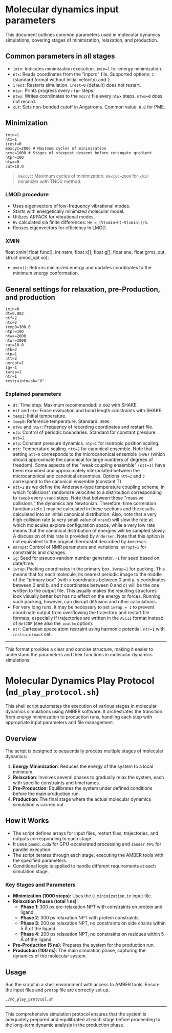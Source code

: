 # Molecular dynamics input parameters

This document outlines common parameters used in molecular dynamics simulations, covering stages of minimization, relaxation, and production.

## Common parameters in all stages

- `imin`: Indicates minimization execution. `imin=1` for energy minimization.
- `ntx`: Reads coordinates from the "inpcrd" file. Supported options: `1` (standard format without initial velocity) and `2`.
- `irest`: Restarts simulation. `irest=0` (default) does not restart.
- `ntpr`: Prints progress every `ntpr` steps.
- `ntwx`: Writes coordinates to the `mdcrd` file every `ntwx` steps. `ntwx=0` does not record.
- `cut`: Sets non-bonded cutoff in Angstroms. Common value: `8.0` for PME.

## Minimization

```
imin=1
ntx=1
irest=0
maxcyc=2000 # Maximum cycles of minimization
ncyc=1000 # Stages of steepest descent before conjugate gradient
ntpr=100
ntwx=0
cut=10.0
```

> `maxcyc`: Maximum cycles of minimization. `maxcyc=2000` for `xmin` minimizer with TNCG method.

### LMOD procedure

- Uses eigenvectors of low-frequency vibrational modes.
- Starts with energetically minimized molecular model.
- Utilizes ARPACK for vibrational modes.
- `Hv` calculated via finite differences: `Hv = [∇(xmin+h)−∇(xmin)]/h`.
- Reuses eigenvectors for efficiency in LMOD.

### XMIN
float xmin( float func(), int natm, float x[], float g[], float ene, float grms_out, struct xmod_opt xo);


- `xmin()`: Returns minimized energy and updates coordinates to the minimum energy conformation.

## General settings for relaxation, pre-Production, and production

```
imin=0
dt=0.002
ntf=2
ntc=2
temp0=300.0
ntpr=100
ntwx=2000
ntwr=2000
cut=10.0
ntb=2
ntp=1
ntt=2
nmropt=1
ig=-1
iwrap=1
ntr=1
restraintmask="X"
```

### Explained parameters

- `dt`: Time step. Maximum recommended: `0.002` with SHAKE.
- `ntf` and `ntc`: Force evaluation and bond length constraints with SHAKE.
- `tempi`: Initial temperature.
- `temp0`: Reference temperature. Standard: `300K`.
- `ntwx` and `ntwr`: Frequency of recording coordinates and restart file.
- `ntb`: Control of periodic boundaries. Standard for constant pressure: `ntb=2`.
- `ntp`: Constant pressure dynamics. `ntp=1` for isotropic position scaling.
- `ntt`: Temperature scaling. `ntt=2` for canonical ensemble. Note that setting `ntt=0` corresponds to the microcanonical ensemble `(NVE)` (which should approximate the canonical for large numbers of degrees of freedom). Some aspects of the "weak coupling ensemble" `(ntt=1)` have been examined and approximately interpolated between the microcanonical and canonical ensembles. Options `ntt=2` and `3` correspond to the canonical ensemble (constant T).
- `ntt=2` as we define the Andersen-type temperature coupling scheme, in which "collisions" randomize velocities to a distribution corresponding to `temp0` every `vrand` steps. Note that between these "massive collisions," the dynamics are Newtonian. Therefore, time correlation functions (etc.) may be calculated in these sections and the results calculated into an initial canonical distribution. Also, note that a very high collision rate (a very small value of `vrand`) will slow the rate at which molecules explore configuration space, while a very low rate means that the canonical distribution of energies will be sampled slowly. A discussion of this rate is provided by `Andersen`. Note that this option is not equivalent to the original thermostat described by `Andersen`.
- `nmropt`: Control of NMR parameters and variations. `nmropt=1` for constraints and changes.
- `ig`: Seed for pseudo-random number generator. `-1` for seed based on date/time.
- `iwrap`: Packing coordinates in the primary box. `iwrap=1` for packing. This means that for each molecule, its nearest periodic image to the middle of the "primary box" (with x coordinates between 0 and a, y coordinates between 0 and b, and z coordinates between 0 and c) will be the one written to the output file. This usually makes the resulting structures look visually better but has no effect on the energy or forces. Running such packing, however, can disrupt diffusion and other calculations.
- For very long runs, it may be necessary to set `iwrap = 1` to prevent coordinate output from overflowing the trajectory and restart file formats, especially if trajectories are written in the `ASCII` format instead of `NetCDF` (see also the `ioutfm` option).
- `ntr`: Cartesian space atom restraint using harmonic potential. `ntr=1` with `restraintmask` set.

---

This format provides a clear and concise structure, making it easier to understand the parameters and their functions in molecular dynamics simulations.


# Molecular Dynamics Play Protocol (`md_play_protocol.sh`)

This shell script automates the execution of various stages in molecular dynamics simulations using AMBER software. It orchestrates the transition from energy minimization to production runs, handling each step with appropriate input parameters and file management.

## Overview

The script is designed to sequentially process multiple stages of molecular dynamics:

1. **Energy Minimization**: Reduces the energy of the system to a local minimum.
2. **Relaxation**: Involves several phases to gradually relax the system, each with specific constraints and timeframes.
3. **Pre-Production**: Equilibrates the system under defined conditions before the main production run.
4. **Production**: The final stage where the actual molecular dynamics simulation is carried out.

## How it Works

- The script defines arrays for input files, restart files, trajectories, and outputs corresponding to each stage.
- It uses `pmemd.cuda` for GPU-accelerated processing and `sander.MPI` for parallel execution.
- The script iterates through each stage, executing the AMBER tools with the specified parameters.
- Conditional logic is applied to handle different requirements at each simulation stage.

### Key Stages and Parameters

- **Minimization (1000 steps)**: Uses the `0_minimization.in` input file.
- **Relaxation Phases (total 1 ns)**:
  - **Phase 1**: 300 ps pre-relaxation NPT with constraints on protein and ligand.
  - **Phase 2**: 300 ps relaxation NPT with protein constraints.
  - **Phase 3**: 200 ps relaxation NPT, no constraints on side chains within 5 Å of the ligand.
  - **Phase 4**: 200 ps relaxation NPT, no constraints on residues within 5 Å of the ligand.
- **Pre-Production (5 ns)**: Prepares the system for the production run.
- **Production (100 ns)**: The main simulation phase, capturing the dynamics of the molecular system.

## Usage

Run the script in a shell environment with access to AMBER tools. Ensure the input files and `prmtop` file are correctly set up.

```bash
./md_play_protocol.sh
```

---

This comprehensive simulation protocol ensures that the system is adequately prepared and equilibrated at each stage before proceeding to the long-term dynamic analysis in the production phase.


